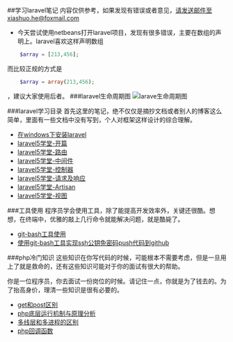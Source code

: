 ##学习laravel笔记
内容仅供参考，如果发现有错误或者意见，请发送邮件至xiashuo.he@foxmail.com

- 今天尝试使用netbeans打开laravel项目，发现有很多错误，主要在数组的声明上。laravel喜欢这样声明数组
```php
	$array = [213,456];
```
而比较正规的方式是
```php
	$array = array(213,456);
```
，建议大家使用后者。
###laravel生命周期图
![larave生命周期图](http://7xo7bi.com1.z0.glb.clouddn.com/20151126202335.png?imageView2/2/w/600)

###laravel学习目录
首先这里的笔记，绝不仅仅是摘抄文档或者别人的博客这么简单，里面有一些文档中没有写到，个人对框架这样设计的综合理解。

- [在windows下安装laravel](./%E5%9C%A8windows%E4%B8%8B%E5%AE%89%E8%A3%85laravel.md)
- [laravel5学堂-开篇](./laravel5%E5%AD%A6%E5%A0%82-%E5%BC%80%E7%AF%87.md)
- [laravel5学堂-路由](./laravel5%E5%AD%A6%E5%A0%82-%E8%B7%AF%E7%94%B1.md)
- [laravel5学堂-中间件](./laravel5%E5%AD%A6%E5%A0%82-%E4%B8%AD%E9%97%B4%E4%BB%B6.md)
- [laravel5学堂-控制器](./laravel5%E5%AD%A6%E5%A0%82-%E6%8E%A7%E5%88%B6%E5%99%A8.md)
- [laravel5学堂-请求及响应](./laravel5%E5%AD%A6%E5%A0%82-%E8%AF%B7%E6%B1%82%E5%8F%8A%E5%93%8D%E5%BA%94.md)
- [laravel5学堂-Artisan](./laravel5%E5%AD%A6%E5%A0%82-Artisan.md)
- [laravel5学堂-视图](./laravel5%E5%AD%A6%E5%A0%82-%E8%A7%86%E5%9B%BE.md)

###工具使用
程序员学会使用工具，除了能提高开发效率外，关键还很酷。想想，在终端中，优雅的敲上几行命令就能解决问题，就是酷毙了。

- [git-bash工具使用](./toolnote/git-bash%E5%B7%A5%E5%85%B7%E4%BD%BF%E7%94%A8.md)
- [使用git-bash工具实现ssh公钥免密码push代码到github](./toolnote/%E4%BD%BF%E7%94%A8git-bash%E5%B7%A5%E5%85%B7%E5%AE%9E%E7%8E%B0ssh%E5%85%AC%E9%92%A5%E5%85%8D%E5%AF%86%E7%A0%81push%E4%BB%A3%E7%A0%81%E5%88%B0github.md)

###php冷门知识
这些知识在你写代码的时候，可能根本不需要考虑，但是一旦用上了就是救命的，还有这些知识可能对于你的面试有很大的帮助。

你是一位程序员，你去面试一份岗位的时候。请记住一点，你就是为了钱去的。为了抬高身价，理清一些知识是很有必要的。

- [get和post区别](./phpnote/get%E5%92%8Cpost%E5%8C%BA%E5%88%AB.md)
- [php底层运行机制与原理分析](./phpnote/php%E5%BA%95%E5%B1%82%E8%BF%90%E8%A1%8C%E6%9C%BA%E5%88%B6%E4%B8%8E%E5%8E%9F%E7%90%86%E5%88%86%E6%9E%90.md)
- [多线层和多进程的区别](./phpnote/%E5%A4%9A%E7%BA%BF%E5%B1%82%E5%92%8C%E5%A4%9A%E8%BF%9B%E7%A8%8B%E7%9A%84%E5%8C%BA%E5%88%AB.md)
- [php回调函数](phpnote/php%E5%9B%9E%E8%B0%83%E5%87%BD%E6%95%B0.md)
